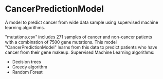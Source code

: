 # CancerPredictionModel
A model to predict cancer from wide data sample using supervised machine learning algorithms.

"mutations.csv"  includes 271 samples of cancer and non-cancer patients with a combination of 7500 gene mutations. 
This model "CancerPredictionModel" learns from this data to predict patients who have cancer from their gene makeup.
Supervised Machine Learning algorithms:
- Decision trees
- Greedy algorithm
- Random Forest
